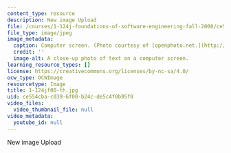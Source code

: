 ```yaml
---
content_type: resource
description: New image Upload
file: /courses/1-124j-foundations-of-software-engineering-fall-2000/ce554cbac0396f00b24cde5c4f0b95f8_1-124jf00-th.jpg
file_type: image/jpeg
image_metadata:
  caption: Computer screen. (Photo courtesy of [openphoto.net.](http://www.openphoto.net.))
  credit: ''
  image-alt: A close-up photo of text on a computer screen.
learning_resource_types: []
license: https://creativecommons.org/licenses/by-nc-sa/4.0/
ocw_type: OCWImage
resourcetype: Image
title: 1-124jf00-th.jpg
uid: ce554cba-c039-6f00-b24c-de5c4f0b95f8
video_files:
  video_thumbnail_file: null
video_metadata:
  youtube_id: null
---
```

New image Upload